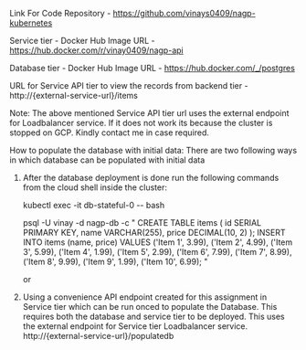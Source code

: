 Link For Code Repository - https://github.com/vinays0409/nagp-kubernetes

Service tier - Docker Hub Image URL - https://hub.docker.com/r/vinay0409/nagp-api

Database tier - Docker Hub Image URL - https://hub.docker.com/_/postgres

URL for Service API tier to view the records from backend tier - http://{external-service-url}/items

Note: The above mentioned Service API tier url uses the external endpoint for Loadbalancer service. If it does not work its because the cluster is stopped on GCP. Kindly contact me in case required.

How to populate the database with initial data:
There are two following ways in which database can be populated with initial data
1. After the database deployment is done run the following commands from the cloud shell inside the cluster:

   kubectl exec -it db-stateful-0 -- bash

   psql -U vinay -d nagp-db -c "
   CREATE TABLE items (
   id SERIAL PRIMARY KEY,
   name VARCHAR(255),
   price DECIMAL(10, 2)
   );
   INSERT INTO items (name, price)
   VALUES
   ('Item 1', 3.99),
   ('Item 2', 4.99),
   ('Item 3', 5.99),
   ('Item 4', 1.99),
   ('Item 5', 2.99),
   ('Item 6', 7.99),
   ('Item 7', 8.99),
   ('Item 8', 9.99),
   ('Item 9', 1.99),
   ('Item 10', 6.99);
   "

   or
   
2. Using a convenience API endpoint created for this assignment in Service tier which can be run onced to populate the Database.
   This requires both the database and service tier to be deployed. This uses the external endpoint for Service tier Loadbalancer service.
   http://{external-service-url}/populatedb
